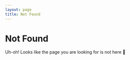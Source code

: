 ```yaml
---
layout: page
title: Not Found
---
```


# Not Found

Uh-oh! Looks like the page you are looking for is not here 😬